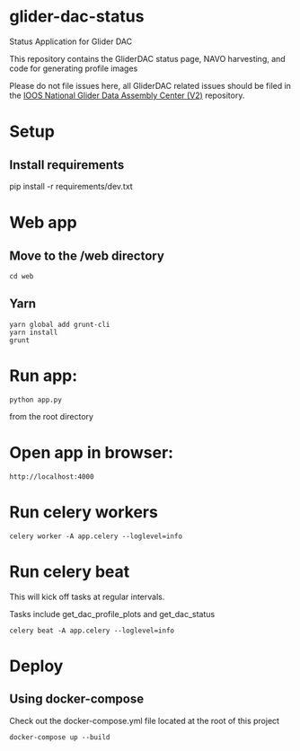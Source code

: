 # glider-dac-status

Status Application for Glider DAC

This repository contains the GliderDAC status page, NAVO harvesting, and code for generating profile images

Please do not file issues here,  all GliderDAC related issues should be filed in the [IOOS National Glider Data Assembly Center (V2)](https://github.com/ioos/ioosngdac) repository.

# Setup
## Install requirements
pip install -r requirements/dev.txt

# Web app
## Move to the /web directory
```
cd web
```

## Yarn
```
yarn global add grunt-cli
yarn install
grunt
```

# Run app:
```
python app.py
```
from the root directory

# Open app in browser:
```
http://localhost:4000
```

# Run celery workers
```
celery worker -A app.celery --loglevel=info
```

# Run celery beat

This will kick off tasks at regular intervals.

Tasks include get_dac_profile_plots and get_dac_status
```
celery beat -A app.celery --loglevel=info

```

# Deploy
## Using docker-compose

Check out the docker-compose.yml file located at the root of this project
```
docker-compose up --build
```



